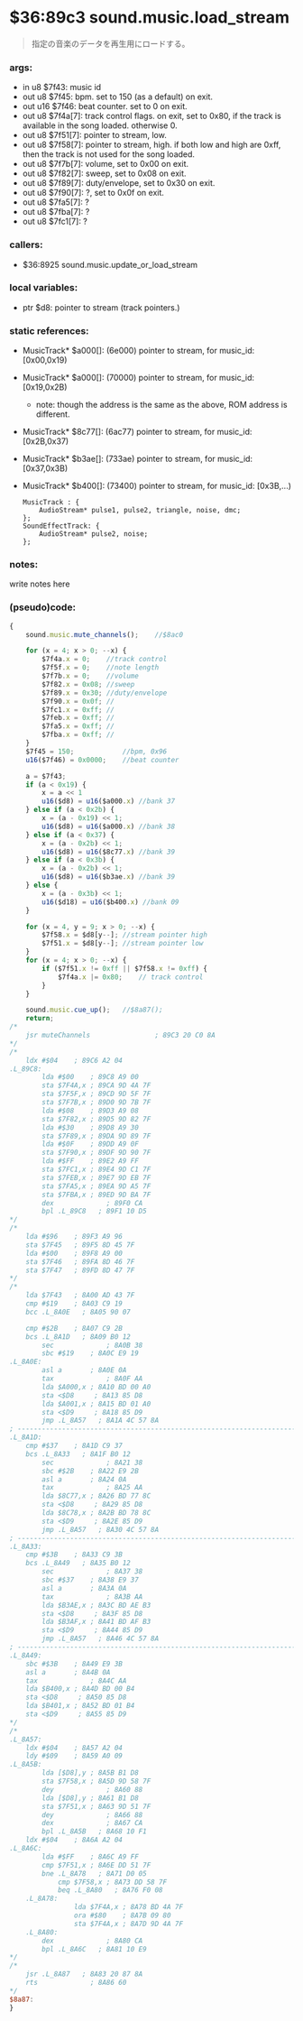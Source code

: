 ﻿

# $36:89c3 sound.music.load_stream
> 指定の音楽のデータを再生用にロードする。

### args:
+	in u8 $7f43: music id
+   out u8 $7f45: bpm. set to 150 (as a default) on exit.
+   out u16 $7f46: beat counter. set to 0 on exit.
+   out u8 $7f4a[7]: track control flags.
    on exit, set to 0x80, if the track is available in the song loaded. otherwise 0.
+   out u8 $7f51[7]: pointer to stream, low.
+   out u8 $7f58[7]: pointer to stream, high.
    if both low and high are 0xff, then the track is not used for the song loaded.
+   out u8 $7f7b[7]: volume, set to 0x00 on exit.
+   out u8 $7f82[7]: sweep, set to 0x08 on exit.
+   out u8 $7f89[7]: duty/envelope, set to 0x30 on exit.
+   out u8 $7f90[7]: ?, set to 0x0f on exit.
+   out u8 $7fa5[7]: ?
+   out u8 $7fba[7]: ?
+   out u8 $7fc1[7]: ?

### callers:
+	$36:8925 sound.music.update_or_load_stream

### local variables:
+	ptr $d8: pointer to stream (track pointers.)

### static references:
+	MusicTrack* $a000[]: (6e000) pointer to stream, for music_id: [0x00,0x19)
+	MusicTrack* $a000[]: (70000) pointer to stream, for music_id: [0x19,0x2B)
	- note: though the address is the same as the above, ROM address is different.
+	MusicTrack* $8c77[]: (6ac77) pointer to stream, for music_id: [0x2B,0x37)
+	MusicTrack* $b3ae[]: (733ae) pointer to stream, for music_id: [0x37,0x3B)
+	MusicTrack* $b400[]: (73400) pointer to stream, for music_id: [0x3B,...)

		MusicTrack : {
			AudioStream* pulse1, pulse2, triangle, noise, dmc;
		};
		SoundEffectTrack: {
			AudioStream* pulse2, noise;
		};

### notes:
write notes here

### (pseudo)code:
```js
{
	sound.music.mute_channels();	//$8ac0

	for (x = 4; x > 0; --x) {
		$7f4a.x = 0;	//track control
		$7f5f.x = 0;	//note length
		$7f7b.x = 0;	//volume
		$7f82.x = 0x08;	//sweep
		$7f89.x = 0x30;	//duty/envelope
		$7f90.x = 0x0f;	//
		$7fc1.x = 0xff;	//
		$7feb.x = 0xff;	//
		$7fa5.x = 0xff;	//
		$7fba.x = 0xff;	//
	}
	$7f45 = 150;			//bpm, 0x96
	u16($7f46) = 0x0000;	//beat counter

	a = $7f43;
	if (a < 0x19) {
		x = a << 1
		u16($d8) = u16($a000.x)	//bank 37
	} else if (a < 0x2b) {
		x = (a - 0x19) << 1;
		u16($d8) = u16($a000.x)	//bank 38
	} else if (a < 0x37) {
		x = (a - 0x2b) << 1;
		u16($d8) = u16($8c77.x)	//bank 39
	} else if (a < 0x3b) {
		x = (a - 0x2b) << 1;
		u16($d8) = u16($b3ae.x)	//bank 39
	} else {
		x = (a - 0x3b) << 1;
		u16($d18) = u16($b400.x) //bank 09
	}

	for (x = 4, y = 9; x > 0; --x) {
		$7f58.x = $d8[y--];	//stream pointer high
		$7f51.x = $d8[y--];	//stream pointer low
	}
	for (x = 4; x > 0; --x) {
		if ($7f51.x != 0xff || $7f58.x != 0xff) {
			$7f4a.x |= 0x80;	// track control
		}
	}

	sound.music.cue_up();	//$8a87();
	return;
/*
    jsr muteChannels                ; 89C3 20 C0 8A
*/
/*
    ldx #$04    ; 89C6 A2 04
.L_89C8:
        lda #$00    ; 89C8 A9 00
        sta $7F4A,x ; 89CA 9D 4A 7F
        sta $7F5F,x ; 89CD 9D 5F 7F
        sta $7F7B,x ; 89D0 9D 7B 7F
        lda #$08    ; 89D3 A9 08
        sta $7F82,x ; 89D5 9D 82 7F
        lda #$30    ; 89D8 A9 30
        sta $7F89,x ; 89DA 9D 89 7F
        lda #$0F    ; 89DD A9 0F
        sta $7F90,x ; 89DF 9D 90 7F
        lda #$FF    ; 89E2 A9 FF
        sta $7FC1,x ; 89E4 9D C1 7F
        sta $7FEB,x ; 89E7 9D EB 7F
        sta $7FA5,x ; 89EA 9D A5 7F
        sta $7FBA,x ; 89ED 9D BA 7F
        dex             ; 89F0 CA
        bpl .L_89C8   ; 89F1 10 D5
*/
/*
    lda #$96    ; 89F3 A9 96
    sta $7F45   ; 89F5 8D 45 7F
    lda #$00    ; 89F8 A9 00
    sta $7F46   ; 89FA 8D 46 7F
    sta $7F47   ; 89FD 8D 47 7F
*/
/*
    lda $7F43   ; 8A00 AD 43 7F
    cmp #$19    ; 8A03 C9 19
    bcc .L_8A0E   ; 8A05 90 07

    cmp #$2B    ; 8A07 C9 2B
    bcs .L_8A1D   ; 8A09 B0 12
        sec             ; 8A0B 38
        sbc #$19    ; 8A0C E9 19
.L_8A0E:
        asl a       ; 8A0E 0A
        tax             ; 8A0F AA
        lda $A000,x ; 8A10 BD 00 A0
        sta <$D8     ; 8A13 85 D8
        lda $A001,x ; 8A15 BD 01 A0
        sta <$D9     ; 8A18 85 D9
        jmp .L_8A57   ; 8A1A 4C 57 8A
; ----------------------------------------------------------------------------
.L_8A1D:
    cmp #$37    ; 8A1D C9 37
    bcs .L_8A33   ; 8A1F B0 12
        sec             ; 8A21 38
        sbc #$2B    ; 8A22 E9 2B
        asl a       ; 8A24 0A
        tax             ; 8A25 AA
        lda $8C77,x ; 8A26 BD 77 8C
        sta <$D8     ; 8A29 85 D8
        lda $8C78,x ; 8A2B BD 78 8C
        sta <$D9     ; 8A2E 85 D9
        jmp .L_8A57   ; 8A30 4C 57 8A
; ----------------------------------------------------------------------------
.L_8A33:
    cmp #$3B    ; 8A33 C9 3B
    bcs .L_8A49   ; 8A35 B0 12
        sec             ; 8A37 38
        sbc #$37    ; 8A38 E9 37
        asl a       ; 8A3A 0A
        tax             ; 8A3B AA
        lda $B3AE,x ; 8A3C BD AE B3
        sta <$D8     ; 8A3F 85 D8
        lda $B3AF,x ; 8A41 BD AF B3
        sta <$D9     ; 8A44 85 D9
        jmp .L_8A57   ; 8A46 4C 57 8A
; ----------------------------------------------------------------------------
.L_8A49:
    sbc #$3B    ; 8A49 E9 3B
    asl a       ; 8A4B 0A
    tax             ; 8A4C AA
    lda $B400,x ; 8A4D BD 00 B4
    sta <$D8     ; 8A50 85 D8
    lda $B401,x ; 8A52 BD 01 B4
    sta <$D9     ; 8A55 85 D9
*/
/*
.L_8A57:
    ldx #$04    ; 8A57 A2 04
    ldy #$09    ; 8A59 A0 09
.L_8A5B:
        lda [$D8],y ; 8A5B B1 D8
        sta $7F58,x ; 8A5D 9D 58 7F
        dey             ; 8A60 88
        lda [$D8],y ; 8A61 B1 D8
        sta $7F51,x ; 8A63 9D 51 7F
        dey             ; 8A66 88
        dex             ; 8A67 CA
        bpl .L_8A5B   ; 8A68 10 F1
    ldx #$04    ; 8A6A A2 04
.L_8A6C:
        lda #$FF    ; 8A6C A9 FF
        cmp $7F51,x ; 8A6E DD 51 7F
        bne .L_8A78   ; 8A71 D0 05
            cmp $7F58,x ; 8A73 DD 58 7F
            beq .L_8A80   ; 8A76 F0 08
    .L_8A78:
                lda $7F4A,x ; 8A78 BD 4A 7F
                ora #$80    ; 8A7B 09 80
                sta $7F4A,x ; 8A7D 9D 4A 7F
    .L_8A80:
        dex             ; 8A80 CA
        bpl .L_8A6C   ; 8A81 10 E9
*/
/*
    jsr .L_8A87   ; 8A83 20 87 8A
    rts             ; 8A86 60
*/
$8a87:
}
```


